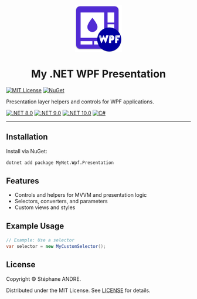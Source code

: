 <div id="top"></div>

<!-- PROJECT INFO -->
<br />
<div align="center">
  <img src="../../assets/MyWpf.png" width="128" alt="MyNetWpf">
</div>

<h1 align="center">My .NET WPF Presentation</h1>

[![MIT License](https://img.shields.io/github/license/sandre58/mynet?style=for-the-badge)](https://github.com/sandre58/mynet/blob/main/LICENSE)
[![NuGet](https://img.shields.io/nuget/v/MyNet.Wpf.Presentation?style=for-the-badge)](https://www.nuget.org/packages/MyNet.Wpf.Presentation)

Presentation layer helpers and controls for WPF applications.

[![.NET 8.0](https://img.shields.io/badge/.NET-8.0-purple)](#)
[![.NET 9.0](https://img.shields.io/badge/.NET-9.0-purple)](#)
[![.NET 10.0](https://img.shields.io/badge/.NET-10.0-purple)](#)
[![C#](https://img.shields.io/badge/language-C%23-blue)](#)

---

## Installation

Install via NuGet:

```bash
dotnet add package MyNet.Wpf.Presentation
```

## Features

- Controls and helpers for MVVM and presentation logic
- Selectors, converters, and parameters
- Custom views and styles

## Example Usage

```csharp
// Example: Use a selector
var selector = new MyCustomSelector();
```

## License

Copyright © Stéphane ANDRE.

Distributed under the MIT License. See [LICENSE](../../LICENSE) for details.
